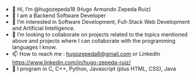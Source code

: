 - 👋 Hi, I’m @hugozepeda18 (Hugo Armando Zepeda Ruiz)
- 🌱 I am a Backend Software Developer
- 👀 I’m interested in Software Development, Full-Stack Web Development and Artificial Intelligence. 
- 💞️ I’m looking to collaborate on projects related to the topics mentioned above and projects where I can collaborate with the programming languages I know. 
- 📫 How to reach me : hugozepeda6@gmail.com or LinkedIn https://www.linkedin.com/in/hugo-zepeda-ruiz/ 
- 👀 I program in C, C++, Python, Javascript (plus HTML, CSS), Java

<!---
hugozepeda18/hugozepeda18 is a ✨ special ✨ repository because its `README.md` (this file) appears on your GitHub profile.
You can click the Preview link to take a look at your changes.
--->
